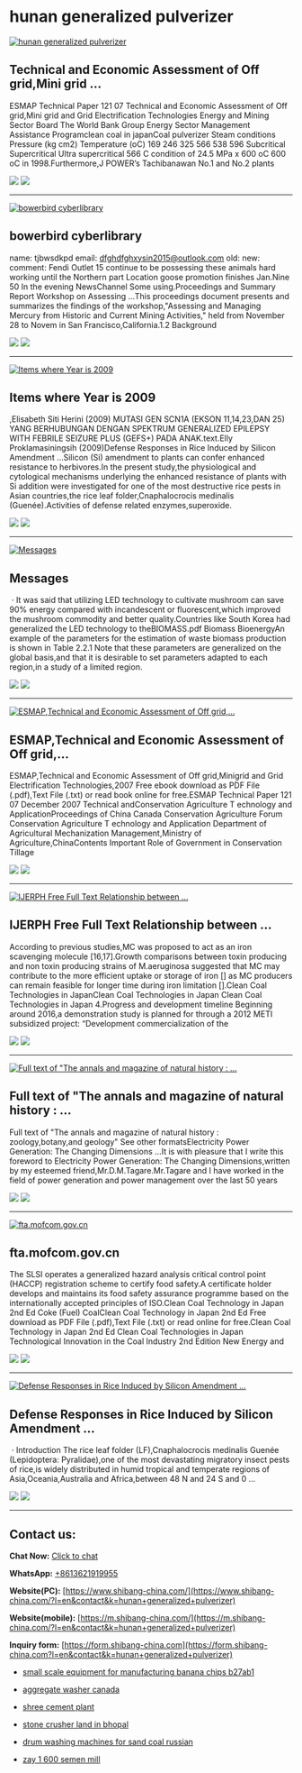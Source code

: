 # hunan generalized pulverizer

<a href="https://swt.shibang-china.com/?l=en&img&k=hunan+generalized+pulverizer" target="_blank">![hunan generalized pulverizer](http://static.shibang-china.com/all-800x300/1127.jpg)</a>

## Technical and Economic Assessment of Off grid,Mini grid …
ESMAP Technical Paper 121 07 Technical and Economic Assessment of Off grid,Mini grid and Grid Electrification Technologies Energy and Mining Sector Board The World Bank Group Energy Sector Management Assistance Programclean coal in japanCoal pulverizer Steam conditions Pressure (kg cm2) Temperature (oC) 169 246 325 566 538 596 Subcritical Supercritical Ultra supercritical 566 C condition of 24.5 MPa x 600 oC 600 oC in 1998.Furthermore,J POWER’s Tachibanawan No.1 and No.2 plants


<a href="https://whatsapp.shibangsoft.com/WhatsApp.php" target="_blank" title="WhatsApp">![](http://static.shibang-china.com/icon/whatsapp.png)</a> <a href="https://swt.shibang-china.com/?l=en&icon&k=hunan+generalized+pulverizer" target="_blank">![](http://static.shibang-china.com/icon/chat-en.png)</a>

---

<a href="https://swt.shibang-china.com/?l=en&img&k=hunan+generalized+pulverizer" target="_blank">![bowerbird cyberlibrary](http://static.shibang-china.com/all-800x300/1163.jpg)</a>

## bowerbird cyberlibrary
name: tjbwsdkpd email: dfghdfghxysin2015@outlook.com old: new: comment: Fendi Outlet 15 continue to be possessing these animals hard working until the Northern part Location goose promotion finishes Jan.Nine 50 In the evening NewsChannel Some using.Proceedings and Summary Report Workshop on Assessing …This proceedings document presents and summarizes the findings of the workshop,&quot;Assessing and Managing Mercury from Historic and Current Mining Activities,&quot; held from November 28 to Novem in San Francisco,California.1.2 Background


<a href="https://whatsapp.shibangsoft.com/WhatsApp.php" target="_blank" title="WhatsApp">![](http://static.shibang-china.com/icon/whatsapp.png)</a> <a href="https://swt.shibang-china.com/?l=en&icon&k=hunan+generalized+pulverizer" target="_blank">![](http://static.shibang-china.com/icon/chat-en.png)</a>

---

<a href="https://swt.shibang-china.com/?l=en&img&k=hunan+generalized+pulverizer" target="_blank">![Items where Year is 2009](http://static.shibang-china.com/all-800x300/269.jpg)</a>

## Items where Year is 2009
,Elisabeth Siti Herini (2009) MUTASI GEN SCN1A (EKSON 11,14,23,DAN 25) YANG BERHUBUNGAN DENGAN SPEKTRUM GENERALIZED EPILEPSY WITH FEBRILE SEIZURE PLUS (GEFS+) PADA ANAK.text.Elly Proklamasiningsih (2009)Defense Responses in Rice Induced by Silicon Amendment …Silicon (Si) amendment to plants can confer enhanced resistance to herbivores.In the present study,the physiological and cytological mechanisms underlying the enhanced resistance of plants with Si addition were investigated for one of the most destructive rice pests in Asian countries,the rice leaf folder,Cnaphalocrocis medinalis (Guen&#233;e).Activities of defense related enzymes,superoxide.


<a href="https://whatsapp.shibangsoft.com/WhatsApp.php" target="_blank" title="WhatsApp">![](http://static.shibang-china.com/icon/whatsapp.png)</a> <a href="https://swt.shibang-china.com/?l=en&icon&k=hunan+generalized+pulverizer" target="_blank">![](http://static.shibang-china.com/icon/chat-en.png)</a>

---

<a href="https://swt.shibang-china.com/?l=en&img&k=hunan+generalized+pulverizer" target="_blank">![Messages](http://static.shibang-china.com/all-800x300/1008.jpg)</a>

## Messages
&nbsp;&#0183;&#32;It was said that utilizing LED technology to cultivate mushroom can save 90% energy compared with incandescent or fluorescent,which improved the mushroom commodity and better quality.Countries like South Korea had generalized the LED technology to theBIOMASS.pdf Biomass BioenergyAn example of the parameters for the estimation of waste biomass production is shown in Table 2.2.1 Note that these parameters are generalized on the global basis,and that it is desirable to set parameters adapted to each region,in a study of a limited region.


<a href="https://whatsapp.shibangsoft.com/WhatsApp.php" target="_blank" title="WhatsApp">![](http://static.shibang-china.com/icon/whatsapp.png)</a> <a href="https://swt.shibang-china.com/?l=en&icon&k=hunan+generalized+pulverizer" target="_blank">![](http://static.shibang-china.com/icon/chat-en.png)</a>

---

<a href="https://swt.shibang-china.com/?l=en&img&k=hunan+generalized+pulverizer" target="_blank">![ESMAP,Technical and Economic Assessment of Off grid,…](http://static.shibang-china.com/all-800x300/609.jpg)</a>

## ESMAP,Technical and Economic Assessment of Off grid,…
ESMAP,Technical and Economic Assessment of Off grid,Minigrid and Grid Electrification Technologies,2007 Free ebook download as PDF File (.pdf),Text File (.txt) or read book online for free.ESMAP Technical Paper 121 07 December 2007 Technical andConservation Agriculture T echnology and ApplicationProceedings of China Canada Conservation Agriculture Forum Conservation Agriculture T echnology and Application Department of Agricultural Mechanization Management,Ministry of Agriculture,ChinaContents Important Role of Government in Conservation Tillage


<a href="https://whatsapp.shibangsoft.com/WhatsApp.php" target="_blank" title="WhatsApp">![](http://static.shibang-china.com/icon/whatsapp.png)</a> <a href="https://swt.shibang-china.com/?l=en&icon&k=hunan+generalized+pulverizer" target="_blank">![](http://static.shibang-china.com/icon/chat-en.png)</a>

---

<a href="https://swt.shibang-china.com/?l=en&img&k=hunan+generalized+pulverizer" target="_blank">![IJERPH Free Full Text Relationship between …](http://static.shibang-china.com/all-800x300/79.jpg)</a>

## IJERPH Free Full Text Relationship between …
According to previous studies,MC was proposed to act as an iron scavenging molecule [16,17].Growth comparisons between toxin producing and non toxin producing strains of M.aeruginosa suggested that MC may contribute to the more efficient uptake or storage of iron [] as MC producers can remain feasible for longer time during iron limitation [].Clean Coal Technologies in JapanClean Coal Technologies in Japan Clean Coal Technologies in Japan 4.Progress and development timeline Beginning around 2016,a demonstration study is planned for through a 2012 METI subsidized project: “Development commercialization of the


<a href="https://whatsapp.shibangsoft.com/WhatsApp.php" target="_blank" title="WhatsApp">![](http://static.shibang-china.com/icon/whatsapp.png)</a> <a href="https://swt.shibang-china.com/?l=en&icon&k=hunan+generalized+pulverizer" target="_blank">![](http://static.shibang-china.com/icon/chat-en.png)</a>

---

<a href="https://swt.shibang-china.com/?l=en&img&k=hunan+generalized+pulverizer" target="_blank">![Full text of &quot;The annals and magazine of natural history : …](http://static.shibang-china.com/all-800x300/514.jpg)</a>

## Full text of &quot;The annals and magazine of natural history : …
Full text of &quot;The annals and magazine of natural history : zoology,botany,and geology&quot; See other formatsElectricity Power Generation: The Changing Dimensions …It is with pleasure that I write this foreword to Electricity Power Generation: The Changing Dimensions,written by my esteemed friend,Mr.D.M.Tagare.Mr.Tagare and I have worked in the field of power generation and power management over the last 50 years


<a href="https://whatsapp.shibangsoft.com/WhatsApp.php" target="_blank" title="WhatsApp">![](http://static.shibang-china.com/icon/whatsapp.png)</a> <a href="https://swt.shibang-china.com/?l=en&icon&k=hunan+generalized+pulverizer" target="_blank">![](http://static.shibang-china.com/icon/chat-en.png)</a>

---

<a href="https://swt.shibang-china.com/?l=en&img&k=hunan+generalized+pulverizer" target="_blank">![fta.mofcom.gov.cn](http://static.shibang-china.com/all-800x300/395.jpg)</a>

## fta.mofcom.gov.cn
The SLSI operates a generalized hazard analysis critical control point (HACCP) registration scheme to certify food safety.A certificate holder develops and maintains its food safety assurance programme based on the internationally accepted principles of ISO.Clean Coal Technology in Japan 2nd Ed Coke (Fuel) CoalClean Coal Technology in Japan 2nd Ed Free download as PDF File (.pdf),Text File (.txt) or read online for free.Clean Coal Technology in Japan 2nd Ed Clean Coal Technologies in Japan Technological Innovation in the Coal Industry 2nd Edition New Energy and


<a href="https://whatsapp.shibangsoft.com/WhatsApp.php" target="_blank" title="WhatsApp">![](http://static.shibang-china.com/icon/whatsapp.png)</a> <a href="https://swt.shibang-china.com/?l=en&icon&k=hunan+generalized+pulverizer" target="_blank">![](http://static.shibang-china.com/icon/chat-en.png)</a>

---

<a href="https://swt.shibang-china.com/?l=en&img&k=hunan+generalized+pulverizer" target="_blank">![Defense Responses in Rice Induced by Silicon Amendment …](http://static.shibang-china.com/all-800x300/1173.jpg)</a>

## Defense Responses in Rice Induced by Silicon Amendment …
&nbsp;&#0183;&#32;Introduction The rice leaf folder (LF),Cnaphalocrocis medinalis Guen&#233;e (Lepidoptera: Pyralidae),one of the most devastating migratory insect pests of rice,is widely distributed in humid tropical and temperate regions of Asia,Oceania,Australia and Africa,between 48 N and 24 S and 0 …

<a href="https://whatsapp.shibangsoft.com/WhatsApp.php" target="_blank" title="WhatsApp">![](http://static.shibang-china.com/icon/whatsapp.png)</a> <a href="https://swt.shibang-china.com/?l=en&icon&k=hunan+generalized+pulverizer" target="_blank">![](http://static.shibang-china.com/icon/chat-en.png)</a>

---
## Contact us:

**Chat Now:** [Click to chat](https://swt.shibang-china.com?l=en&contact&k=hunan+generalized+pulverizer)

**WhatsApp:**  [+8613621919955](https://whatsapp.shibangsoft.com/WhatsApp.php)

**Website(PC):** [https://www.shibang-china.com/](https://www.shibang-china.com/?l=en&contact&k=hunan+generalized+pulverizer)

**Website(mobile):** [https://m.shibang-china.com/](https://m.shibang-china.com/?l=en&contact&k=hunan+generalized+pulverizer)

**Inquiry form:** [https://form.shibang-china.com](https://form.shibang-china.com?l=en&contact&k=hunan+generalized+pulverizer)

* [small scale equipment for manufacturing banana chips b27ab1](../135/small%20scale%20equipment%20for%20manufacturing%20banana%20chips%20b27ab1.md)

* [aggregate washer canada](../132/aggregate%20washer%20canada.md)

* [shree cement plant](../129/shree%20cement%20plant.md)

* [stone crusher land in bhopal](../129/stone%20crusher%20land%20in%20bhopal.md)

* [drum washing machines for sand coal russian](../126/drum%20washing%20machines%20for%20sand%20coal%20russian.md)

* [zay 1 600 semen mill](../126/zay%201%20600%20semen%20mill.md)